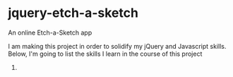 # jquery-etch-a-sketch
An online Etch-a-Sketch app

I am making this project in order to solidify my jQuery and Javascript skills. Below, I'm going to list the skills I learn in the course of this project

1. 
